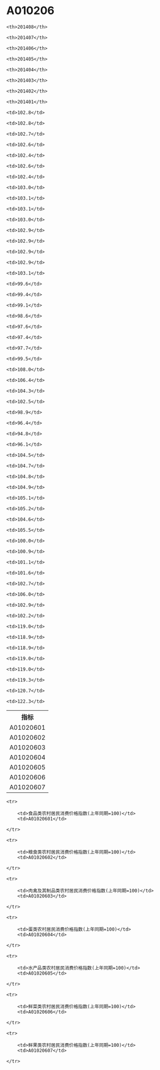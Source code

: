 A010206
======


<table>

<tr>
    <th>指标</th>
    
    <th>201408</th>
    
    <th>201407</th>
    
    <th>201406</th>
    
    <th>201405</th>
    
    <th>201404</th>
    
    <th>201403</th>
    
    <th>201402</th>
    
    <th>201401</th>
    
</tr>


<tr>
    <td>A01020601</td>
    
    <td>102.8</td>
    
    <td>102.8</td>
    
    <td>102.7</td>
    
    <td>102.6</td>
    
    <td>102.4</td>
    
    <td>102.6</td>
    
    <td>102.4</td>
    
    <td>103.0</td>
    

</tr>

<tr>
    <td>A01020602</td>
    
    <td>103.1</td>
    
    <td>103.1</td>
    
    <td>103.0</td>
    
    <td>102.9</td>
    
    <td>102.9</td>
    
    <td>102.9</td>
    
    <td>102.9</td>
    
    <td>103.1</td>
    

</tr>

<tr>
    <td>A01020603</td>
    
    <td>99.6</td>
    
    <td>99.4</td>
    
    <td>99.1</td>
    
    <td>98.6</td>
    
    <td>97.6</td>
    
    <td>97.4</td>
    
    <td>97.7</td>
    
    <td>99.5</td>
    

</tr>

<tr>
    <td>A01020604</td>
    
    <td>108.0</td>
    
    <td>106.4</td>
    
    <td>104.3</td>
    
    <td>102.5</td>
    
    <td>98.9</td>
    
    <td>96.4</td>
    
    <td>94.8</td>
    
    <td>96.1</td>
    

</tr>

<tr>
    <td>A01020605</td>
    
    <td>104.5</td>
    
    <td>104.7</td>
    
    <td>104.8</td>
    
    <td>104.9</td>
    
    <td>105.1</td>
    
    <td>105.2</td>
    
    <td>104.6</td>
    
    <td>105.5</td>
    

</tr>

<tr>
    <td>A01020606</td>
    
    <td>100.0</td>
    
    <td>100.9</td>
    
    <td>101.1</td>
    
    <td>101.6</td>
    
    <td>102.7</td>
    
    <td>106.0</td>
    
    <td>102.9</td>
    
    <td>102.2</td>
    

</tr>

<tr>
    <td>A01020607</td>
    
    <td>119.0</td>
    
    <td>118.9</td>
    
    <td>118.9</td>
    
    <td>119.0</td>
    
    <td>119.0</td>
    
    <td>119.3</td>
    
    <td>120.7</td>
    
    <td>122.3</td>
    

</tr>


</table>

<table>
    
    <tr>

        <td>食品类农村居民消费价格指数(上年同期=100)</td>
        <td>A01020601</td>

    </tr>
    
    <tr>

        <td>粮食类农村居民消费价格指数(上年同期=100)</td>
        <td>A01020602</td>

    </tr>
    
    <tr>

        <td>肉禽及其制品类农村居民消费价格指数(上年同期=100)</td>
        <td>A01020603</td>

    </tr>
    
    <tr>

        <td>蛋类农村居民消费价格指数(上年同期=100)</td>
        <td>A01020604</td>

    </tr>
    
    <tr>

        <td>水产品类农村居民消费价格指数(上年同期=100)</td>
        <td>A01020605</td>

    </tr>
    
    <tr>

        <td>鲜菜类农村居民消费价格指数(上年同期=100)</td>
        <td>A01020606</td>

    </tr>
    
    <tr>

        <td>鲜果类农村居民消费价格指数(上年同期=100)</td>
        <td>A01020607</td>

    </tr>
    
</table>